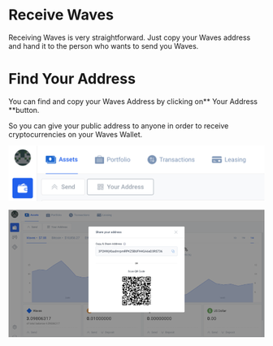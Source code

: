 # **Receive Waves**

Receiving Waves is very straightforward. Just copy your Waves address and hand it to the person who wants to send you Waves.

# Find Your Address

You can find and copy your Waves Address by clicking on** Your Address **button.

So you can give your public address to anyone in order to receive cryptocurrencies on your Waves Wallet.  


![](/assets/Webp.net-resizeimage-19.png)

![](/assets/Webp.net-resizeimage-20.png)

